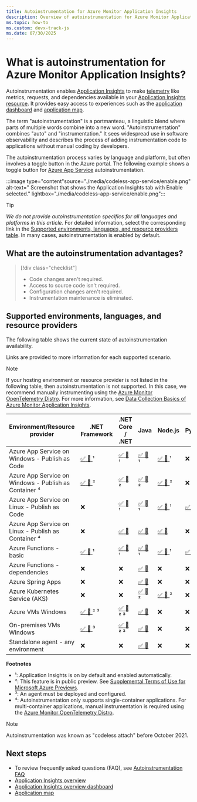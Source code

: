 ```yaml
---
title: Autoinstrumentation for Azure Monitor Application Insights
description: Overview of autoinstrumentation for Azure Monitor Application Insights codeless application performance management.
ms.topic: how-to
ms.custom: devx-track-js
ms.date: 07/30/2025
---
```


# What is autoinstrumentation for Azure Monitor Application Insights?

Autoinstrumentation enables [Application Insights](app-insights-overview.md) to make [telemetry](data-model-complete.md) like metrics, requests, and dependencies available in your [Application Insights resource](create-workspace-resource.md). It provides easy access to experiences such as the [application dashboard](overview-dashboard.md) and [application map](app-map.md).

The term "autoinstrumentation" is a portmanteau, a linguistic blend where parts of multiple words combine into a new word. "Autoinstrumentation" combines "auto" and "instrumentation." It sees widespread use in software observability and describes the process of adding instrumentation code to applications without manual coding by developers.

The autoinstrumentation process varies by language and platform, but often involves a toggle button in the Azure portal. The following example shows a toggle button for [Azure App Service](/azure/app-service/getting-started#getting-started-with-azure-app-service) autoinstrumentation.

:::image type="content"source="./media/codeless-app-service/enable.png" alt-text=" Screenshot that shows the Application Insights tab with Enable selected." lightbox="./media/codeless-app-service/enable.png":::

> [!TIP]
> *We do not provide autoinstrumentation specifics for all languages and platforms in this article.* For detailed information, select the corresponding link in the [Supported environments, languages, and resource providers table](#supported-environments-languages-and-resource-providers). In many cases, autoinstrumentation is enabled by default.

## What are the autoinstrumentation advantages?

> [!div class="checklist"]
> - Code changes aren't required.
> - Access to source code isn't required.
> - Configuration changes aren't required.
> - Instrumentation maintenance is eliminated.

## Supported environments, languages, and resource providers

The following table shows the current state of autoinstrumentation availability.

Links are provided to more information for each supported scenario.

> [!NOTE]
> If your hosting environment or resource provider is not listed in the following table, then autoinstrumentation is not supported. In this case, we recommend manually instrumenting using the [Azure Monitor OpenTelemetry Distro](opentelemetry-enable.md). For more information, see [Data Collection Basics of Azure Monitor Application Insights](opentelemetry-overview.md).

| Environment/Resource provider | .NET Framework | .NET Core / .NET | Java | Node.js | Python |
|-------------------------------|----------------|------------------|------|---------|--------|
|Azure App Service on Windows - Publish as Code | [ :white_check_mark: :link: ](codeless-app-service.md?tabs=net) ¹ | [ :white_check_mark: :link: ](codeless-app-service.md?tabs=aspnetcore) ¹ | [ :white_check_mark: :link: ](codeless-app-service.md?tabs=java) ¹ | [ :white_check_mark: :link: ](codeless-app-service.md?tabs=nodejs) ¹ | :x: |
|Azure App Service on Windows - Publish as Container ⁴ | [ :white_check_mark: :link: ](https://azure.github.io/AppService/2022/04/11/windows-containers-app-insights-preview.html) ² | [ :white_check_mark: :link: ](https://azure.github.io/AppService/2022/04/11/windows-containers-app-insights-preview.html) ² | [ :white_check_mark: :link: ](https://azure.github.io/AppService/2022/04/11/windows-containers-app-insights-preview.html) ² | [ :white_check_mark: :link: ](https://techcommunity.microsoft.com/t5/apps-on-azure-blog/public-preview-application-insights-auto-instrumentation-for/ba-p/3947971) ² | :x: |
|Azure App Service on Linux - Publish as Code | :x: | [ :white_check_mark: :link: ](codeless-app-service.md?tabs=aspnetcore) ¹ | [ :white_check_mark: :link: ](codeless-app-service.md?tabs=java) ¹ | [ :white_check_mark: :link: ](codeless-app-service.md?tabs=nodejs)¹ | [ :white_check_mark: :link: ](codeless-app-service.md?tabs=python) |
|Azure App Service on Linux - Publish as Container ⁴ | :x: | [ :white_check_mark: :link: ](codeless-app-service.md?tabs=aspnetcore) | [ :white_check_mark: :link: ](codeless-app-service.md?tabs=java) | [ :white_check_mark: :link: ](codeless-app-service.md?tabs=nodejs) | :x: |
|Azure Functions - basic | [ :white_check_mark: :link: ](monitor-functions.md) ¹ | [ :white_check_mark: :link: ](monitor-functions.md) ¹ | [ :white_check_mark: :link: ](monitor-functions.md) ¹ | [ :white_check_mark: :link: ](monitor-functions.md) ¹ | [ :white_check_mark: :link: ](monitor-functions.md#distributed-tracing-for-python-function-apps) ¹ |
|Azure Functions - dependencies | :x: | :x: | [ :white_check_mark: :link: ](monitor-functions.md) | :x: | :x: |
|Azure Spring Apps | :x: | :x: | [ :white_check_mark: :link: ](/azure/spring-apps/enterprise/how-to-application-insights) | :x: | :x: |
|Azure Kubernetes Service (AKS) | :x: | :x: | [ :white_check_mark: :link: ](./kubernetes-codeless.md)² | [ :white_check_mark: :link: ](./kubernetes-codeless.md)² | :x: |
|Azure VMs Windows | [ :white_check_mark: :link: ](azure-vm-vmss-apps.md) ² ³ | [ :white_check_mark: :link: ](azure-vm-vmss-apps.md) ² ³ | [ :white_check_mark: :link: ](opentelemetry-enable.md?tabs=java) | :x: | :x: |
|On-premises VMs Windows | [ :white_check_mark: :link: ](application-insights-asp-net-agent.md) ³ | [ :white_check_mark: :link: ](application-insights-asp-net-agent.md) ² ³ | [ :white_check_mark: :link: ](opentelemetry-enable.md?tabs=java) | :x: | :x: |
|Standalone agent - any environment | :x: | :x: | [ :white_check_mark: :link: ](opentelemetry-enable.md?tabs=java) | :x: | :x: |

**Footnotes**
- ¹: Application Insights is on by default and enabled automatically.
- ²: This feature is in public preview. See [Supplemental Terms of Use for Microsoft Azure Previews](https://azure.microsoft.com/support/legal/preview-supplemental-terms/).
- ³: An agent must be deployed and configured.
- ⁴: Autoinstrumentation only supports single-container applications. For multi-container applications, manual instrumentation is required using the [Azure Monitor OpenTelemetry Distro](opentelemetry-enable.md).

> [!NOTE]
> Autoinstrumentation was known as "codeless attach" before October 2021.

## Next steps

* To review frequently asked questions (FAQ), see [Autoinstrumentation FAQ](application-insights-faq.yml#autoinstrumentation)
* [Application Insights overview](app-insights-overview.md)
* [Application Insights overview dashboard](overview-dashboard.md)
* [Application map](app-map.md)
